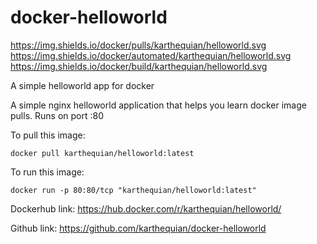 # docker-helloworld

https://img.shields.io/docker/pulls/karthequian/helloworld.svg https://img.shields.io/docker/automated/karthequian/helloworld.svg https://img.shields.io/docker/build/karthequian/helloworld.svg 

A simple helloworld app for docker

A simple nginx helloworld application that helps you learn docker image pulls. Runs on port :80

To pull this image:
```
docker pull karthequian/helloworld:latest
```

To run this image:
```
docker run -p 80:80/tcp "karthequian/helloworld:latest"
```

Dockerhub link: https://hub.docker.com/r/karthequian/helloworld/

Github link: https://github.com/karthequian/docker-helloworld
